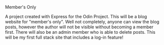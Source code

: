 Member's Only

A project created with Express for the Odin Project. This will be a blog website for "member's only".
Well not completely, anyone can view the blog posts, however the author will not be visible without becoming a member first. There will also be an admin member who is able to delete posts.
This will be my first full stack site that includes a log-in feature!
